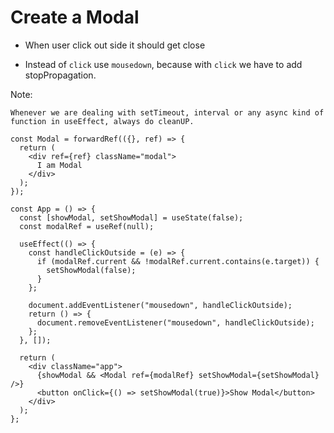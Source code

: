 # Create a Modal

- When user click out side it should get close


- Instead of ```click``` use ```mousedown```, because with ```click``` we have to add stopPropagation.


Note:
```
Whenever we are dealing with setTimeout, interval or any async kind of function in useEffect, always do cleanUP.
```

```
const Modal = forwardRef(({}, ref) => {
  return (
    <div ref={ref} className="modal">
      I am Modal
    </div>
  );
});

const App = () => {
  const [showModal, setShowModal] = useState(false);
  const modalRef = useRef(null);

  useEffect(() => {
    const handleClickOutside = (e) => {
      if (modalRef.current && !modalRef.current.contains(e.target)) {
        setShowModal(false);
      }
    };

    document.addEventListener("mousedown", handleClickOutside);
    return () => {
      document.removeEventListener("mousedown", handleClickOutside);
    };
  }, []);

  return (
    <div className="app">
      {showModal && <Modal ref={modalRef} setShowModal={setShowModal} />}
      <button onClick={() => setShowModal(true)}>Show Modal</button>
    </div>
  );
};
```